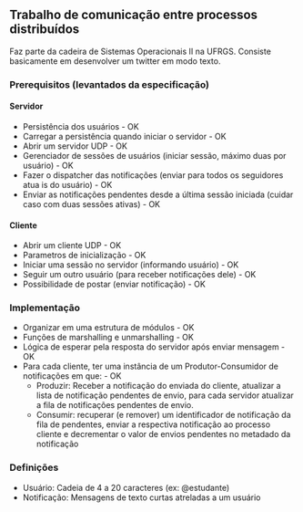 ## Trabalho de comunicação entre processos distribuídos

Faz parte da cadeira de Sistemas Operacionais II na UFRGS. Consiste basicamente em desenvolver um twitter em modo texto.

### Prerequisitos (levantados da especificação)

#### Servidor
* Persistência dos usuários - OK
* Carregar a persistência quando iniciar o servidor - OK
* Abrir um servidor UDP - OK
* Gerenciador de sessões de usuários (iniciar sessão, máximo duas por usuário) - OK
* Fazer o dispatcher das notificações (enviar para todos os seguidores atua is do usuário) - OK
* Enviar as notificações pendentes desde a última sessão iniciada (cuidar caso com duas sessões ativas) - OK

#### Cliente
* Abrir um cliente UDP - OK
* Parametros de inicialização - OK
* Iniciar uma sessão no servidor (informando usuário) - OK
* Seguir um outro usuário (para receber notificações dele) - OK
* Possibilidade de postar (enviar notificação) - OK

### Implementação
* Organizar em uma estrutura de módulos - OK
* Funções de marshalling e unmarshalling - OK
* Lógica de esperar pela resposta do servidor após enviar mensagem - OK
* Para cada cliente, ter uma instância de um Produtor-Consumidor de notificações em que: - OK
    * Produzir: Receber a notificação do enviada do cliente, atualizar a 
    lista de notificação pendentes de envio, para cada servidor atualizar 
    a fila de notificações pendentes de envio.
    * Consumir: recuperar (e remover) um identificador de notificação da 
    fila de pendentes, enviar a respectiva notificação ao processo cliente 
    e decrementar o valor de envios pendentes no metadado da notificação

### Definições
* Usuário: Cadeia de 4 a 20 caracteres (ex: @estudante)
* Notificação: Mensagens de texto curtas atreladas a um usuário